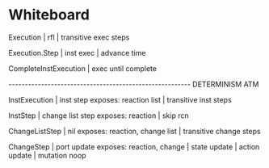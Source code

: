 # Whiteboard

Execution				| rfl
						| transitive exec steps

Execution.Step			| inst exec
						| advance time

CompleteInstExecution	| exec until complete

-------------------------------------------------------- DETERMINISM ATM					

InstExecution			| inst step												exposes: reaction list
						| transitive inst steps

InstStep				| change list step										exposes: reaction
						| skip rcn

ChangeListStep			| nil													exposes: reaction, change list
						| transitive change steps							

ChangeStep				| port update											exposes: reaction, change
						| state update
						| action update
						| mutation noop
				

